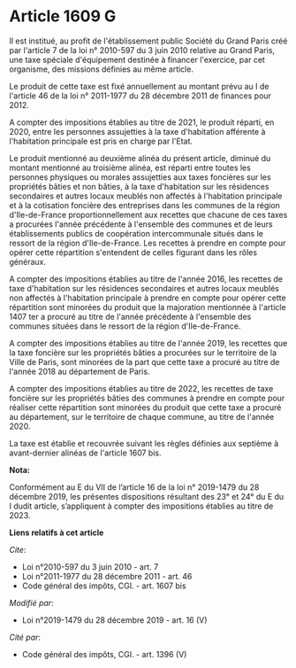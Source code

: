 # Article 1609 G

Il est institué, au profit de l'établissement public Société du Grand Paris créé par l'article 7 de la loi n° 2010-597 du 3
juin 2010 relative au Grand Paris, une taxe spéciale d'équipement destinée à financer l'exercice, par cet organisme, des
missions définies au même article.

Le produit de cette taxe est fixé annuellement au montant prévu au I de l'article 46 de la loi n° 2011-1977 du 28 décembre
2011 de finances pour 2012.

A compter des impositions établies au titre de 2021, le produit réparti, en 2020, entre les personnes assujetties à la taxe
d'habitation afférente à l'habitation principale est pris en charge par l'Etat.

Le produit mentionné au deuxième alinéa du présent article, diminué du montant mentionné au troisième alinéa, est réparti
entre toutes les personnes physiques ou morales assujetties aux taxes foncières sur les propriétés bâties et non bâties, à la
taxe d'habitation sur les résidences secondaires et autres locaux meublés non affectés à l'habitation principale et à la
cotisation foncière des entreprises dans les communes de la région d'Ile-de-France proportionnellement aux recettes que
chacune de ces taxes a procurées l'année précédente à l'ensemble des communes et de leurs établissements publics de
coopération intercommunale situés dans le ressort de la région d'Ile-de-France. Les recettes à prendre en compte pour opérer
cette répartition s'entendent de celles figurant dans les rôles généraux.

A compter des impositions établies au titre de l'année 2016, les recettes de taxe d'habitation sur les résidences secondaires
et autres locaux meublés non affectés à l'habitation principale à prendre en compte pour opérer cette répartition sont
minorées du produit que la majoration mentionnée à l'article 1407 ter a procuré au titre de l'année précédente à l'ensemble
des communes situées dans le ressort de la région d'Ile-de-France.

A compter des impositions établies au titre de l'année 2019, les recettes que la taxe foncière sur les propriétés bâties a
procurées sur le territoire de la Ville de Paris, sont minorées de la part que cette taxe a procuré au titre de l'année 2018
au département de Paris.

A compter des impositions établies au titre de 2022, les recettes de taxe foncière sur les propriétés bâties des communes à
prendre en compte pour réaliser cette répartition sont minorées du produit que cette taxe a procuré au département, sur le
territoire de chaque commune, au titre de l'année 2020.

La taxe est établie et recouvrée suivant les règles définies aux septième à avant-dernier alinéas de l'article 1607 bis.

**Nota:**

Conformément au E du VII de l’article 16 de la loi n° 2019-1479 du 28 décembre 2019, les présentes dispositions résultant des
23° et 24° du E du I dudit article, s’appliquent à compter des impositions établies au titre de 2023.

**Liens relatifs à cet article**

_Cite_:

  - Loi n°2010-597 du 3 juin 2010 - art. 7
  - Loi n°2011-1977 du 28 décembre 2011 - art. 46
  - Code général des impôts, CGI. - art. 1607 bis

_Modifié par_:

  - Loi n°2019-1479 du 28 décembre 2019 - art. 16 (V)

_Cité par_:

  - Code général des impôts, CGI. - art. 1396 (V)
